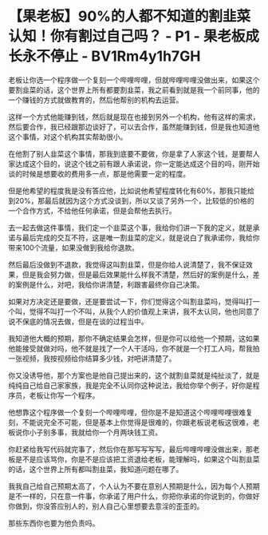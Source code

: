 # 【果老板】90%的人都不知道的割韭菜认知！你有割过自己吗？ - P1 - 果老板成长永不停止 - BV1Rm4y1h7GH

老板让你选一个程序做一个复刻一个哔哩哔哩，但就哔哩哔哩没做出来，如果这个要割韭菜的话，这个世界上所有都要割韭菜，我之前看到就是我一个前同事，他的一个赚钱的方式就做教育的，然后他帮别的机构去运营。

这样一个方式他能赚到钱，然后就是现在也接到另外一个机构，他有这样的需求，然后要合作，我已经跟那边谈好了，可以去合作，虽然能赚到钱，但是我也知道他这个事情，对这个机构其实帮助很小。

在他割了别人韭菜这个事情，那我到底要不要做，你是拿了人家这个钱，是要帮人家达成这个目的，说这个钱之前有跟人承诺说，你一定能达成这个目的吗，刚开始谈的时候是想要收的费用多一点，那是他需要一定的程度。

但是他希望的程度我是没有答应他，比如说他希望程度转化有60%，那我只能给到20%，那最后就因为这个方式没谈到，所以又谈了另外一个，比较低的价格的一个合作方式，不给他任何承诺，但是会帮他去执行。

去一起去做这件事情，我们定一个韭菜这个事，我给你们讲一下我的定义，就是承诺与最后完成的交互不符，这是唯一割韭菜的定义，就是说白了我承诺你，我给你带来100个流量，如果没做到我给你退款。

然后最后没做到不退款，我觉得这叫割韭菜，但是你给人说清楚了，我不保证效果，但是我会努力做，但是最后效果能什么样我不清楚，然后好的案例是什么，差的案例是什么，对吧，我给你讲清楚，利跟害最终你自己决策。

如果对方决定还是要做，还是要尝试一下，你们觉得这个叫割韭菜吗，觉得叫打一个叫，觉得不叫打一个不叫，从我个人的价值观上来讲，我不太认同，他也同意了说不保底的情况去做，但是在谈的过程当中。

我知道他大概的预期，那你不确定结果会怎样，但是你可以给他一个预期，这如果他能接受就做对吗，他不就是找了一个人干活吗，你不就是一个打工人吗，帮我拍一张视频，我按视频给你结算多少钱，对吧讲清楚了。

你又没诱导他，那个方案也是他自己提出来的，这个就割韭菜就是纯扯淡了，就是纯纯自己给自己家家族，我是完全不认同你这种说法，我给你举个例子，好你是程序员，老板让你写一个程序。

他想靠这个程序做一个复刻一个哔哩哔哩，但你是不是知道这个哔哩哔哩很难复刻，不能说完全不可能，但是基本上你觉得是很难的，你跟老板说老板这很难，老板说你小子别多事，我就给你一个月两块钱工资。

你赶紧给我写代码就完事了，然后你在那写写写写，最后哔哩哔哩没做出来，那老板是不是应该骂你，你是不是应该把工资退给老板，能理解吗，如果这个叫割韭菜的话，这个世界上所有都叫割韭菜，我知道问题在哪了。

我我自己给自己预期太高了，个人认为不要在意别人预期是什么，因为每个人预期是不一样的，只在意一件事，你承诺了用户什么，你把你承诺的你说到的，你做好你做到，你没答应别人的，别人自己心里想要去意淫的歪歪的。

那些东西你也要为他负责吗。
